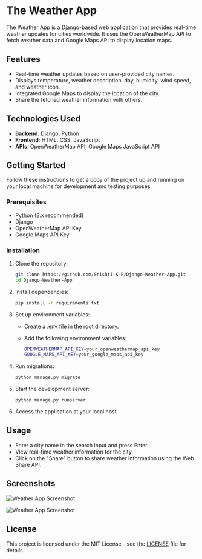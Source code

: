 # The Weather App

The Weather App is a Django-based web application that provides real-time weather updates for cities worldwide. It uses the OpenWeatherMap API to fetch weather data and Google Maps API to display location maps.

## Features

- Real-time weather updates based on user-provided city names.
- Displays temperature, weather description, day, humidity, wind speed, and weather icon.
- Integrated Google Maps to display the location of the city.
- Share the fetched weather information with others.

## Technologies Used

- **Backend**: Django, Python
- **Frontend**: HTML, CSS, JavaScript
- **APIs**: OpenWeatherMap API, Google Maps JavaScript API

## Getting Started

Follow these instructions to get a copy of the project up and running on your local machine for development and testing purposes.

### Prerequisites

- Python (3.x recommended)
- Django
- OpenWeatherMap API Key
- Google Maps API Key

### Installation

1. Clone the repository:

   ```bash
   git clone https://github.com/Srishti-K-P/Django-Weather-App.git
   cd Django-Weather-App
   
2. Install dependencies:

   ```bash
   pip install -r requirements.txt
   
3. Set up environment variables:
   - Create a .env file in the root directory.
   - Add the following environment variables:

     ```bash
     OPENWEATHERMAP_API_KEY=your_openweathermap_api_key
     GOOGLE_MAPS_API_KEY=your_google_maps_api_key
     
4. Run migrations:

   ```bash
   python manage.py migrate

5. Start the development server:

   ```bash
   python manage.py runserver

6. Access the application at your local host

## Usage

- Enter a city name in the search input and press Enter.
- View real-time weather information for the city.
- Click on the "Share" button to share weather information using the Web Share API.

## Screenshots

![Weather App Screenshot](https://github.com/Srishti-K-P/Django-Weather-App/blob/main/screenshots/SS1.png)

![Weather App Screenshot](https://github.com/Srishti-K-P/Django-Weather-App/blob/main/screenshots/SS2.png)


## License

This project is licensed under the MIT License - see the [LICENSE](LICENSE) file for details.

